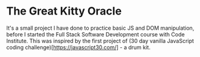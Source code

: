 # The Great Kitty Oracle

It's a small project I have done to practice basic JS and DOM manipulation, before I started the Full Stack Software Development course with Code Institute. This was inspired by the first project of (30 day vanilla JavaScript coding challenge)[https://javascript30.com/] - a drum kit. 